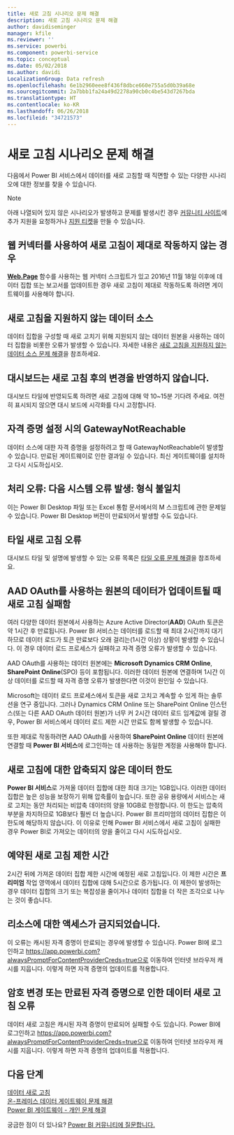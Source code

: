 ```yaml
---
title: 새로 고침 시나리오 문제 해결
description: 새로 고침 시나리오 문제 해결
author: davidiseminger
manager: kfile
ms.reviewer: ''
ms.service: powerbi
ms.component: powerbi-service
ms.topic: conceptual
ms.date: 05/02/2018
ms.author: davidi
LocalizationGroup: Data refresh
ms.openlocfilehash: 6e1b2960eee8f436f8dbce660e755a5d0b39a68e
ms.sourcegitcommit: 2a7bbb1fa24a49d2278a90cb0c4be543d7267bda
ms.translationtype: HT
ms.contentlocale: ko-KR
ms.lasthandoff: 06/26/2018
ms.locfileid: "34721573"
---
```

# <a name="troubleshooting-refresh-scenarios"></a>새로 고침 시나리오 문제 해결
다음에서 Power BI 서비스에서 데이터를 새로 고침할 때 직면할 수 있는 다양한 시나리오에 대한 정보를 찾을 수 있습니다.

> [!NOTE]
> 아래 나열되어 있지 않은 시나리오가 발생하고 문제를 발생시킨 경우 [커뮤니티 사이트](http://community.powerbi.com/)에 추가 지원을 요청하거나 [지원 티켓](https://powerbi.microsoft.com/support/)을 만들 수 있습니다.
> 
> 

## <a name="refresh-using-web-connector-doesnt-work-properly"></a>웹 커넥터를 사용하여 새로 고침이 제대로 작동하지 않는 경우
[**Web.Page**](https://msdn.microsoft.com/library/mt260924.aspx) 함수를 사용하는 웹 커넥터 스크립트가 있고 2016년 11월 18일 이후에 데이터 집합 또는 보고서를 업데이트한 경우 새로 고침이 제대로 작동하도록 하려면 게이트웨이를 사용해야 합니다.

## <a name="unsupported-data-source-for-refresh"></a>새로 고침을 지원하지 않는 데이터 소스
데이터 집합을 구성할 때 새로 고치기 위해 지원되지 않는 데이터 원본을 사용하는 데이터 집합을 비롯한 오류가 발생할 수 있습니다. 자세한 내용은 [새로 고침을 지원하지 않는 데이터 소스 문제 해결](service-admin-troubleshoot-unsupported-data-source-for-refresh.md)을 참조하세요.

## <a name="dashboard-doesnt-reflect-changes-after-refresh"></a>대시보드는 새로 고침 후의 변경을 반영하지 않습니다.
대시보드 타일에 반영되도록 하려면 새로 고침에 대해 약 10~15분 기다려 주세요.  여전히 표시되지 않으면 대시 보드에 시각화를 다시 고정합니다.

## <a name="gatewaynotreachable-when-setting-credentials"></a>자격 증명 설정 시의 GatewayNotReachable
데이터 소스에 대한 자격 증명을 설정하려고 할 때 GatewayNotReachable이 발생할 수 있습니다. 만료된 게이트웨이로 인한 결과일 수 있습니다.  최신 게이트웨이를 설치하고 다시 시도하십시오.

## <a name="processing-error-the-following-system-error-occurred-type-mismatch"></a>처리 오류: 다음 시스템 오류 발생: 형식 불일치
이는 Power BI Desktop 파일 또는 Excel 통합 문서에서의 M 스크립트에 관한 문제일 수 있습니다.  Power BI Desktop 버전이 만료되어서 발생할 수도 있습니다.

## <a name="tile-refresh-errors"></a>타일 새로 고침 오류
대시보드 타일 및 설명에 발생할 수 있는 오류 목록은 [타일 오류 문제 해결](refresh-troubleshooting-tile-errors.md)을 참조하세요.

## <a name="refresh-fails-when-updating-data-from-sources-that-use-aad-oauth"></a>AAD OAuth를 사용하는 원본의 데이터가 업데이트될 때 새로 고침 실패함
여러 다양한 데이터 원본에서 사용하는 Azure Active Director(**AAD**) OAuth 토큰은 약 1시간 후 만료됩니다. Power BI 서비스는 데이터를 로드할 때 최대 2시간까지 대기하므로 데이터 로드가 토큰 만료보다 오래 걸리는(1시간 이상) 상황이 발생할 수 있습니다. 이 경우 데이터 로드 프로세스가 실패하고 자격 증명 오류가 발생할 수 있습니다.

AAD OAuth를 사용하는 데이터 원본에는 **Microsoft Dynamics CRM Online**, **SharePoint Online**(SPO) 등이 포함됩니다. 이러한 데이터 원본에 연결하며 1시간 이상 데이터를 로드할 때 자격 증명 오류가 발생한다면 이것이 원인일 수 있습니다.

Microsoft는 데이터 로드 프로세스에서 토큰을 새로 고치고 계속할 수 있게 하는 솔루션을 연구 중입니다. 그러나 Dynamics CRM Online 또는 SharePoint Online 인스턴스(또는 다른 AAD OAuth 데이터 원본)가 너무 커 2시간 데이터 로드 임계값에 걸릴 경우, Power BI 서비스에서 데이터 로드 제한 시간 만료도 함께 발생할 수 있습니다.

또한 제대로 작동하려면 AAD OAuth를 사용하여 **SharePoint Online** 데이터 원본에 연결할 때 **Power BI 서비스**에 로그인하는 데 사용하는 동일한 계정을 사용해야 합니다.

## <a name="uncompressed-data-limits-for-refresh"></a>새로 고침에 대한 압축되지 않은 데이터 한도
**Power BI 서비스**로 가져올 데이터 집합에 대한 최대 크기는 1GB입니다. 이러한 데이터 집합은 높은 성능을 보장하기 위해 압축률이 높습니다. 또한 공유 용량에서 서비스는 새로 고치는 동안 처리되는 비압축 데이터의 양을 10GB로 한정합니다. 이 한도는 압축의 부분을 차지하므로 1GB보다 훨씬 더 높습니다. Power BI 프리미엄의 데이터 집합은 이 한도에 해당하지 않습니다. 이 이유로 인해 Power BI 서비스에서 새로 고침이 실패한 경우 Power BI로 가져오는 데이터의 양을 줄이고 다시 시도하십시오.

## <a name="scheduled-refresh-timeout"></a>예약된 새로 고침 제한 시간
2시간 뒤에 가져온 데이터 집합 제한 시간에 예정된 새로 고침입니다. 이 제한 시간은 **프리미엄** 작업 영역에서 데이터 집합에 대해 5시간으로 증가됩니다. 이 제한이 발생하는 경우 데이터 집합의 크기 또는 복잡성을 줄이거나 데이터 집합을 더 작은 조각으로 나누는 것이 좋습니다.

## <a name="access-to-the-resource-is-forbidden"></a>리소스에 대한 액세스가 금지되었습니다.  
이 오류는 캐시된 자격 증명이 만료되는 경우에 발생할 수 있습니다. Power BI에 로그인하고 https://app.powerbi.com?alwaysPromptForContentProviderCreds=true으로 이동하여 인터넷 브라우저 캐시를 지웁니다. 이렇게 하면 자격 증명의 업데이트를 적용합니다. 
    
    
## <a name="data-refresh-failure-because-of-password-change-or-expired-credentials"></a>암호 변경 또는 만료된 자격 증명으로 인한 데이터 새로 고침 오류 
데이터 새로 고침은 캐시된 자격 증명이 만료되어 실패할 수도 있습니다. Power BI에 로그인하고 https://app.powerbi.com?alwaysPromptForContentProviderCreds=true으로 이동하여 인터넷 브라우저 캐시를 지웁니다. 이렇게 하면 자격 증명의 업데이트를 적용합니다.


## <a name="next-steps"></a>다음 단계
[데이터 새로 고침](refresh-data.md)  
[온-프레미스 데이터 게이트웨이 문제 해결](service-gateway-onprem-tshoot.md)  
[Power BI 게이트웨이 - 개인 문제 해결](service-admin-troubleshooting-power-bi-personal-gateway.md)  

궁금한 점이 더 있나요? [Power BI 커뮤니티에 질문합니다.](http://community.powerbi.com/)

